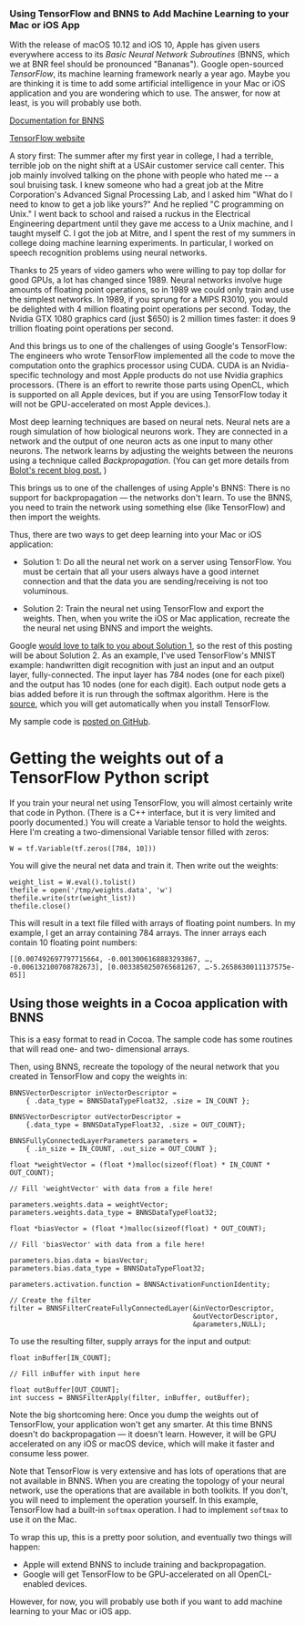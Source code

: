 ### Using TensorFlow and BNNS to Add Machine Learning to your Mac or iOS App

With the release of macOS 10.12 and iOS 10, Apple has given users everywhere access to its *Basic Neural Network Subroutines* (BNNS, which we at BNR feel should be pronounced "Bananas"). Google open-sourced *TensorFlow*, its machine learning framework nearly a year ago. Maybe you are thinking it is time to add some artificial intelligence in your Mac or iOS application and you are wondering which to use. The answer, for now at least, is you will probably use both.

[Documentation for BNNS](https://developer.apple.com/reference/accelerate/1912851-bnns)

[TensorFlow website](https://www.tensorflow.org)

A story first: The summer after my first year in college, I had a terrible, terrible job on the night shift at a USAir customer service call center. This job mainly involved talking on the phone with people who hated me -- a soul bruising task. I knew someone who had a great job at the Mitre Corporation's Advanced Signal Processing Lab, and I asked him "What do I need to know to get a job like yours?" And he replied "C programming on Unix." I went back to school and raised a ruckus in the Electrical Engineering department until they gave me access to a Unix machine, and I taught myself C. I got the job at Mitre, and I spent the rest of my summers in college doing machine learning experiments. In particular, I worked on speech recognition problems using neural networks.

Thanks to 25 years of video gamers who were willing to pay top dollar for good GPUs, a lot has changed since 1989. Neural networks involve huge amounts of floating point operations, so in 1989 we could only train and use the simplest networks. In 1989, if you sprung for a MIPS R3010, you would be delighted with 4 million floating point operations per second. Today, the Nvidia GTX 1080 graphics card (just $650) is 2 million times faster: it does 9 trillion floating point operations per second.

And this brings us to one of the challenges of using Google's TensorFlow: The engineers who wrote TensorFlow implemented all the code to move the computation onto the graphics processor using CUDA.  CUDA is an Nvidia-specific technology and most Apple products do not use Nvidia graphics processors. (There is an effort to rewrite those parts using OpenCL, which is supported on all Apple devices, but if you are using TensorFlow today it will not be GPU-accelerated on most Apple devices.).

Most deep learning techniques are based on neural nets. Neural nets are a rough simulation of how biological neurons work.  They are connected in a network and the output of one neuron acts as one input to many other neurons. The network learns by adjusting the weights between the neurons using a technique called *Backpropagation*. (You can get more details from [Bolot's recent blog post.](https://www.bignerdranch.com/blog/neural-networks-in-ios-10-and-macos/) )

This brings us to one of the challenges of using Apple's BNNS: There is no support for backpropagation — the networks don't learn. To use the BNNS, you need to train the network using something else (like TensorFlow) and then import the weights.

Thus, there are two ways to get deep learning into your Mac or iOS application:
* Solution 1: Do all the neural net work on a server using TensorFlow. You must be certain that all your users always have a good internet connection and that the data you are sending/receiving is not too voluminous.

* Solution 2: Train the neural net using TensorFlow and export the weights. Then, when you write the iOS or Mac application, recreate the the neural net using BNNS and import the weights.

Google [would love to talk to you about Solution 1](https://cloud.google.com/ml/), so the rest of this posting will be about Solution 2. As an example, I've used TensorFlow's MNIST example: handwritten digit recognition with just an input and an output layer, fully-connected. The input layer has 784 nodes (one for each pixel) and the output has 10 nodes (one for each digit). Each output node gets a bias added before it is run through the softmax algorithm. Here is the [source](https://github.com/tensorflow/tensorflow/blob/master/tensorflow/examples/tutorials/mnist/mnist_softmax.py), which you will get automatically when you install TensorFlow.

My sample code is [posted on GitHub](https://github.com/bignerdranch/bnns-cocoa-example).

# Getting the weights out of a TensorFlow Python script

If you train your neural net using TensorFlow, you will almost certainly write that code in Python. (There is a C++ interface, but it is very limited and poorly documented.)  You will create a Variable tensor to hold the weights. Here I'm creating a two-dimensional Variable tensor filled with zeros:

	W = tf.Variable(tf.zeros([784, 10]))

You will give the neural net data and train it. Then write out the weights:

	weight_list = W.eval().tolist()
	thefile = open('/tmp/weights.data', 'w')
	thefile.write(str(weight_list))
	thefile.close()

This will result in a text file filled with arrays of floating point numbers. In my example, I get an array containing 784 arrays. The inner arrays each contain 10 floating point numbers:

	[[0.007492697797715664, -0.0013006168883293867, …, -0.006132100708782673], [0.0033850250765681267, …-5.2658630011137575e-05]]

## Using those weights in a Cocoa application with BNNS

This is a easy format to read in Cocoa. The sample code has some routines that will read one- and two- dimensional arrays.

Then, using BNNS, recreate the topology of the neural network that you created in TensorFlow and copy the weights in:

    BNNSVectorDescriptor inVectorDescriptor = 
        { .data_type = BNNSDataTypeFloat32, .size = IN_COUNT };
    
    BNNSVectorDescriptor outVectorDescriptor = 
        {.data_type = BNNSDataTypeFloat32, .size = OUT_COUNT};

    BNNSFullyConnectedLayerParameters parameters = 
        { .in_size = IN_COUNT, .out_size = OUT_COUNT };
    
    float *weightVector = (float *)malloc(sizeof(float) * IN_COUNT * OUT_COUNT);

    // Fill 'weightVector' with data from a file here! 
    
    parameters.weights.data = weightVector;
    parameters.weights.data_type = BNNSDataTypeFloat32;

    float *biasVector = (float *)malloc(sizeof(float) * OUT_COUNT);
  
    // Fill 'biasVector' with data from a file here!
    
    parameters.bias.data = biasVector;
    parameters.bias.data_type = BNNSDataTypeFloat32;
    
    parameters.activation.function = BNNSActivationFunctionIdentity;
    
    // Create the filter
    filter = BNNSFilterCreateFullyConnectedLayer(&inVectorDescriptor,
                                                 &outVectorDescriptor,
                                                 &parameters,NULL);


To use the resulting filter, supply arrays for the input and output:

    float inBuffer[IN_COUNT];

    // Fill inBuffer with input here

    float outBuffer[OUT_COUNT];
    int success = BNNSFilterApply(filter, inBuffer, outBuffer);

Note the big shortcoming here: Once you dump the weights out of TensorFlow, your application won't get any smarter. At this time BNNS doesn't do backpropagation — it doesn't learn. However, it will be GPU accelerated on any iOS or macOS device, which will make it faster and consume less power.

Note that TensorFlow is very extensive and has lots of operations that are not available in BNNS. When you are creating the topology of your neural network, use the operations that are available in both toolkits. If you don't, you will need to implement the operation yourself. In this example, TensorFlow had a built-in `softmax` operation. I had to implement `softmax` to use it on the Mac.

To wrap this up, this is a pretty poor solution, and eventually two things will happen:

* Apple will extend BNNS to include training and backpropagation.
* Google will get TensorFlow to be GPU-accelerated on all OpenCL-enabled devices.

However, for now, you will probably use both if you want to add machine learning to your Mac or iOS app.


